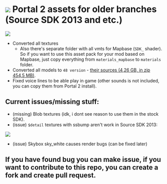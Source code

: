 # ![](https://cdn.discordapp.com/attachments/619231812987650059/951440586450272256/portal2-9.png) Portal 2 assets for older branches (Source SDK 2013 and etc.)

![](https://cdn.discordapp.com/attachments/619231812987650059/950815314218729472/unknown.png)

* Converted all textures 
  * Also there's separate folder with all vmts for Mapbase (`SDK_` shader). So if you want to use this asset pack for your mod based on Mapbase, just copy everything from `materials_mapbase` to `materials` folder.
* Converted all models to `48 version` - [their sources (4,26 GB, in zip 454,5 MB)](https://mega.nz/file/YRMEwLRa#JUXfRouYCdwhEXBT226BhFXxr1HubafskjQbq6Sz1b4).
* Fixed voice lines to be able play in game (other sounds is not included, you can copy them from Portal 2 install).


## Current issues/missing stuff:

* (missing) Blob textures (idk, i dont see reason to use them in the stock SDK).
* (issue) `$detail` textures with ssbump aren't work in Source SDK 2013:

![](https://cdn.discordapp.com/attachments/619231812987650059/951191799534329866/bumpmap.png)


* (issue) Skybox sky_white causes render bugs (can be fixed later)


## If you have found bug you can make issue, if you want to contribute to this repo, you can create a fork and create pull request.